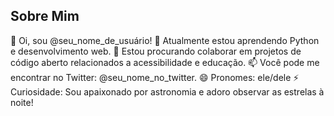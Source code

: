 ## Sobre Mim

👋 Oi, sou @seu_nome_de_usuário!
🌱 Atualmente estou aprendendo Python e desenvolvimento web.
💞️ Estou procurando colaborar em projetos de código aberto relacionados a acessibilidade e educação.
📫 Você pode me encontrar no Twitter: @seu_nome_no_twitter.
😄 Pronomes: ele/dele
⚡ Curiosidade: Sou apaixonado por astronomia e adoro observar as estrelas à noite!



<!---
phewpresentationdown/phewpresentationdown is a ✨ special ✨ repository because its `README.md` (this file) appears on your GitHub profile.
You can click the Preview link to take a look at your changes.
--->
